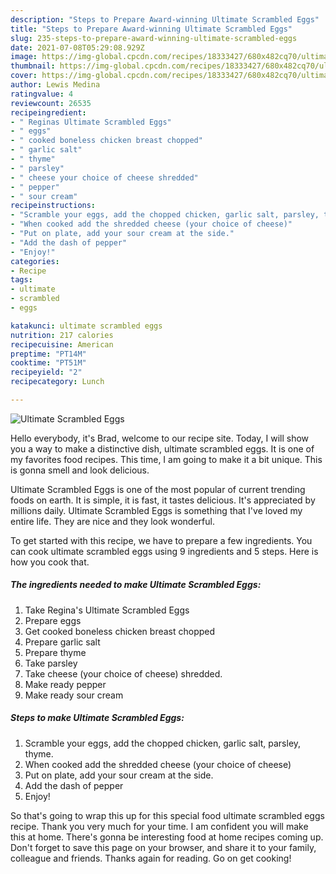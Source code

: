```yaml
---
description: "Steps to Prepare Award-winning Ultimate Scrambled Eggs"
title: "Steps to Prepare Award-winning Ultimate Scrambled Eggs"
slug: 235-steps-to-prepare-award-winning-ultimate-scrambled-eggs
date: 2021-07-08T05:29:08.929Z
image: https://img-global.cpcdn.com/recipes/18333427/680x482cq70/ultimate-scrambled-eggs-recipe-main-photo.jpg
thumbnail: https://img-global.cpcdn.com/recipes/18333427/680x482cq70/ultimate-scrambled-eggs-recipe-main-photo.jpg
cover: https://img-global.cpcdn.com/recipes/18333427/680x482cq70/ultimate-scrambled-eggs-recipe-main-photo.jpg
author: Lewis Medina
ratingvalue: 4
reviewcount: 26535
recipeingredient:
- " Reginas Ultimate Scrambled Eggs"
- " eggs"
- " cooked boneless chicken breast chopped"
- " garlic salt"
- " thyme"
- " parsley"
- " cheese your choice of cheese shredded"
- " pepper"
- " sour cream"
recipeinstructions:
- "Scramble your eggs, add the chopped chicken, garlic salt, parsley, thyme."
- "When cooked add the shredded cheese (your choice of cheese)"
- "Put on plate, add your sour cream at the side."
- "Add the dash of pepper"
- "Enjoy!"
categories:
- Recipe
tags:
- ultimate
- scrambled
- eggs

katakunci: ultimate scrambled eggs 
nutrition: 217 calories
recipecuisine: American
preptime: "PT14M"
cooktime: "PT51M"
recipeyield: "2"
recipecategory: Lunch

---
```



![Ultimate Scrambled Eggs](https://img-global.cpcdn.com/recipes/18333427/680x482cq70/ultimate-scrambled-eggs-recipe-main-photo.jpg)

Hello everybody, it's Brad, welcome to our recipe site. Today, I will show you a way to make a distinctive dish, ultimate scrambled eggs. It is one of my favorites food recipes. This time, I am going to make it a bit unique. This is gonna smell and look delicious.

Ultimate Scrambled Eggs is one of the most popular of current trending foods on earth. It is simple, it is fast, it tastes delicious. It's appreciated by millions daily. Ultimate Scrambled Eggs is something that I've loved my entire life. They are nice and they look wonderful.




To get started with this recipe, we have to prepare a few ingredients. You can cook ultimate scrambled eggs using 9 ingredients and 5 steps. Here is how you cook that.

<!--inarticleads1-->

##### The ingredients needed to make Ultimate Scrambled Eggs:

1. Take  Regina&#39;s Ultimate Scrambled Eggs
1. Prepare  eggs
1. Get  cooked boneless chicken breast chopped
1. Prepare  garlic salt
1. Prepare  thyme
1. Take  parsley
1. Take  cheese (your choice of cheese) shredded.
1. Make ready  pepper
1. Make ready  sour cream




<!--inarticleads2-->

##### Steps to make Ultimate Scrambled Eggs:

1. Scramble your eggs, add the chopped chicken, garlic salt, parsley, thyme.
1. When cooked add the shredded cheese (your choice of cheese)
1. Put on plate, add your sour cream at the side.
1. Add the dash of pepper
1. Enjoy!




So that's going to wrap this up for this special food ultimate scrambled eggs recipe. Thank you very much for your time. I am confident you will make this at home. There's gonna be interesting food at home recipes coming up. Don't forget to save this page on your browser, and share it to your family, colleague and friends. Thanks again for reading. Go on get cooking!
